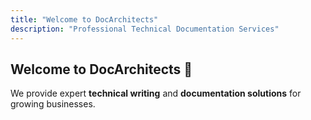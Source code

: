 ```yaml
---
title: "Welcome to DocArchitects"
description: "Professional Technical Documentation Services"
---
```

## Welcome to DocArchitects 🚀
We provide expert **technical writing** and **documentation solutions** for growing businesses. 
